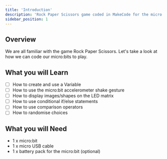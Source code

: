 ```yaml
---
title: 'Introduction'
description: 'Rock Paper Scissors game coded in MakeCode for the micro:bit'
sidebar_position: 1
---
```



## Overview

We are all familiar with the game Rock Paper Scissors. Let's take a look at how we can code our micro:bits to play.

## What you will Learn

- [ ] How to create and use a Variable
- [ ] How to use the micro:bit accelerometer shake gesture
- [ ] How to display images/shapes on the LED matrix
- [ ] How to use conditional if/else statements
- [ ] How to use comparison operators
- [ ] How to randomise choices

## What you will Need

- 1 x micro:bit
- 1 x micro USB cable
- 1 x battery pack for the micro:bit (optional)